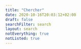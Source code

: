 ```yaml
---
title: "Chercher"
date: 2020-10-16T20:03:12+02:00
draft: false
searchFilter: search
layout: search
notEverything: true
notListed: true
---
```

